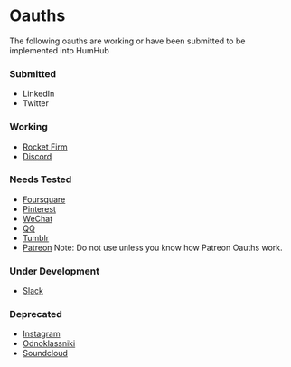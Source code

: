 # Oauths
The following oauths are working or have been submitted to be implemented into HumHub

### Submitted
- LinkedIn
- Twitter

### Working
- [Rocket Firm](/oauth/Rocket%20Firm)
- [Discord](/oauth/Discord)

### Needs Tested
- [Foursquare](/oauth/Foursquare)
- [Pinterest](/oauth/Pinterest)
- [WeChat](/oauth/WeChat)
- [QQ](/oauth/QQ)
- [Tumblr](/oauth/Tumblr)
- [Patreon](/oauth/Patreon) Note: Do not use unless you know how Patreon Oauths work.

### Under Development
- [Slack](/oauth/Slack)

### Deprecated
- [Instagram](/oauth/Instagram)
- [Odnoklassniki](/oauth/Odnoklassniki)
- [Soundcloud](/oauth/Soundcloud)
